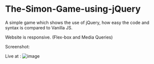 # The-Simon-Game-using-jQuery
A simple game which shows the use of jQuery, how easy the code and syntax is compared to Vanilla JS. 

Website is responsive. (Flex-box and Media Queries)

Screenshot:

Live at : 
![image](https://github.com/taufeeq-g/The-Simon-Game-using-jQuery/assets/125188738/7af6b746-55a5-4bf3-961d-5352833be221)
